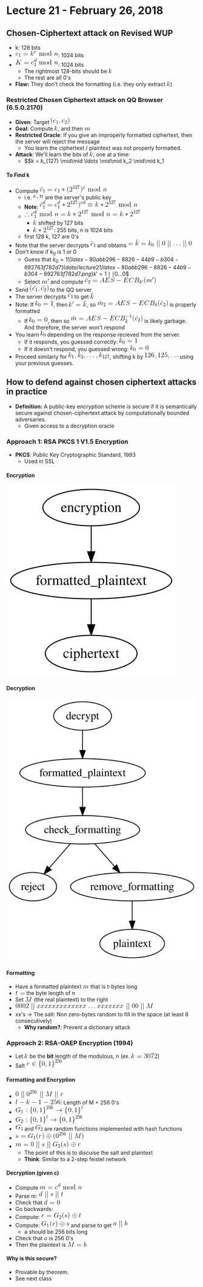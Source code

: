 # Lecture 21 - February 26, 2018

## Chosen-Ciphertext attack on Revised WUP

- k: 128 bits
- ![latex-5547c20e-4e34-426d-9d8e-a06018de1779](data/lecture21/latex-5547c20e-4e34-426d-9d8e-a06018de1779.png): 1024 bits
- ![latex-8e084ffe-7c4f-4c36-be82-7433d0ebe64a](data/lecture21/latex-8e084ffe-7c4f-4c36-be82-7433d0ebe64a.png): 1024 bits
  - The rightmost 128-bits should be ![latex-8d30d1ca-5863-4838-82c7-78a728a96a01](data/lecture21/latex-8d30d1ca-5863-4838-82c7-78a728a96a01.png)
  - The rest are all 0's
- **Flaw:** They don't check the formatting (i.e. they only extract ![latex-40fcb1c5-c80b-49b0-9864-20c3d79c23ef](data/lecture21/latex-40fcb1c5-c80b-49b0-9864-20c3d79c23ef.png))

### Restricted Chosen Ciphertext attack on QQ Browser (6.5.0.2170)
- **Given**: Target ![latex-3bdddcf4-66ee-41ff-9c58-b36afad2c6ea](data/lecture21/latex-3bdddcf4-66ee-41ff-9c58-b36afad2c6ea.png)
- **Goal**: Compute ![latex-a83bdc8b-5abd-4a4f-9ac5-f07d74f92fba](data/lecture21/latex-a83bdc8b-5abd-4a4f-9ac5-f07d74f92fba.png), and then ![latex-811d9af2-3414-4493-8c65-feb9c230940d](data/lecture21/latex-811d9af2-3414-4493-8c65-feb9c230940d.png)
- **Restricted Oracle**: If you give an improperly formatted ciphertext, then the server will reject the message
  - You learn the ciphertext / plaintext was not properly formatted.
- **Attack**: We'll learn the bits of ![latex-77e902c4-b75f-4c9a-8d76-e09f2dcb6344](data/lecture21/latex-77e902c4-b75f-4c9a-8d76-e09f2dcb6344.png), one at a time:
  - $$k = k_{127} \mid\mid \ldots \mid\mid k_2 \mid\mid k_1

#### To Find k

- Compute ![latex-aa8c99c9-80b8-4ac2-bf4d-c581b0f1697a](data/lecture21/latex-aa8c99c9-80b8-4ac2-bf4d-c581b0f1697a.png)
  - i.e. ![latex-7219b3b7-4057-4131-8a7d-a4755971367d](data/lecture21/latex-7219b3b7-4057-4131-8a7d-a4755971367d.png) are the server's public key
  - **Note**: ![latex-d7790e32-f5b2-4faa-b998-7dc97c109e22](data/lecture21/latex-d7790e32-f5b2-4faa-b998-7dc97c109e22.png)
  - ![latex-a85cfab9-e560-479d-933a-6d21d1dd5c84](data/lecture21/latex-a85cfab9-e560-479d-933a-6d21d1dd5c84.png)
    - ![latex-f0fd854c-ff8e-4cc5-a6dc-742b13d63845](data/lecture21/latex-f0fd854c-ff8e-4cc5-a6dc-742b13d63845.png) shifted by 127 bits
    - ![latex-12335da8-e6a0-4995-8292-8a9d2ed9a135](data/lecture21/latex-12335da8-e6a0-4995-8292-8a9d2ed9a135.png): 255 bits, n is 1024 bits
  - first 128 k, 127 are 0's
- Note that the server decrypts ![latex-c517a31b-1c0d-41c1-a8fd-07d9404bc35c](data/lecture21/latex-c517a31b-1c0d-41c1-a8fd-07d9404bc35c.png) and obtains ![latex-6c39cd05-4ee0-4805-b30e-fa220c51908e](data/lecture21/latex-6c39cd05-4ee0-4805-b30e-fa220c51908e.png)
- Don't know if $k_0$ is 1 or 0
  - Guess that $k_0 = 1![latex-80abb296-8826-44b9-b304-692763f782d7](data/lecture21/latex-80abb296-8826-44b9-b304-692763f782d7.png)k' = 1 \mid\mid 0 \ldots 0$$
  - Select ![latex-730ae54d-c539-485f-bac6-1360b6fb85d0](data/lecture21/latex-730ae54d-c539-485f-bac6-1360b6fb85d0.png) and compute ![latex-bc48aa2b-14a7-4804-996c-df119679889c](data/lecture21/latex-bc48aa2b-14a7-4804-996c-df119679889c.png)
- Send ![latex-ccb1ef97-8098-458b-9e46-2016b97326c9](data/lecture21/latex-ccb1ef97-8098-458b-9e46-2016b97326c9.png) to the QQ server
- The server decrypts ![latex-fc13b9c5-736c-4cbf-addd-1f0643109403](data/lecture21/latex-fc13b9c5-736c-4cbf-addd-1f0643109403.png) to get ![latex-4f46dcfb-da8d-4b74-957e-226697eb4a19](data/lecture21/latex-4f46dcfb-da8d-4b74-957e-226697eb4a19.png)
- Note: If ![latex-5ac01e56-cb18-49b7-9d1c-8fd1061dc890](data/lecture21/latex-5ac01e56-cb18-49b7-9d1c-8fd1061dc890.png), then ![latex-fbb8608d-d639-4d55-a8c1-8f1ba7773e4e](data/lecture21/latex-fbb8608d-d639-4d55-a8c1-8f1ba7773e4e.png), so ![latex-a22b0809-bc60-4401-a355-3d5ce6892105](data/lecture21/latex-a22b0809-bc60-4401-a355-3d5ce6892105.png) is properly formatted
  - If ![latex-b2a1d701-23de-4fdc-8856-be2bdbc11f76](data/lecture21/latex-b2a1d701-23de-4fdc-8856-be2bdbc11f76.png), then so ![latex-2e2ec73f-5175-4b25-b479-5365cc0ac9cb](data/lecture21/latex-2e2ec73f-5175-4b25-b479-5365cc0ac9cb.png) is likely garbage. And therefore, the server won't respond
- You learn ![latex-9f8343ca-2dba-4ff4-a77f-c1316337f88c](data/lecture21/latex-9f8343ca-2dba-4ff4-a77f-c1316337f88c.png) depending on the response recieved from the server.
  - If it responds, you guessed correctly: ![latex-35614699-d1a3-4e0a-acd1-d404eaf15ed3](data/lecture21/latex-35614699-d1a3-4e0a-acd1-d404eaf15ed3.png)
  - If it doesn't respond, you guessed wrong: ![latex-6ff422d4-eb46-433c-941e-c49d012f708c](data/lecture21/latex-6ff422d4-eb46-433c-941e-c49d012f708c.png)
- Proceed similarly for ![latex-5a6cd548-6c4f-4dab-91e6-b252ae48b465](data/lecture21/latex-5a6cd548-6c4f-4dab-91e6-b252ae48b465.png), shifting k by ![latex-294d0b90-29b8-416c-81f1-98646b3a06e4](data/lecture21/latex-294d0b90-29b8-416c-81f1-98646b3a06e4.png) using your previous guesses.

## How to defend against chosen ciphertext attacks in practice
- **Definition:** A public-key encryption scheme is secure if it is semantically secure against chosen-ciphertext attack by computationally bounded adversaries.
  - Given access to a decryption oracle

### Approach 1: RSA PKCS 1 V1.5 Encryption
- **PKCS**: Public Key Cryptographic Standard, 1993
  - Used in SSL

#### Encryption


![graph-16315777-44e9-4716-933e-596a6174cc6b](data/lecture21/graph-16315777-44e9-4716-933e-596a6174cc6b.svg)

#### Decryption


![graph-6c0fc3e5-3fd8-4dbf-9d3d-ef4a7d81147a](data/lecture21/graph-6c0fc3e5-3fd8-4dbf-9d3d-ef4a7d81147a.svg)

#### Formatting
- Have a formatted plaintext ![latex-8d687878-c991-4c27-82a2-7f3e75598f49](data/lecture21/latex-8d687878-c991-4c27-82a2-7f3e75598f49.png) that is t-bytes long
- ![latex-a0c22eaf-f0ce-4cbf-b6c9-ed3b8207f13c](data/lecture21/latex-a0c22eaf-f0ce-4cbf-b6c9-ed3b8207f13c.png) the byte length of n
- Set ![latex-57b9c0f0-a635-40bb-bb63-d0c9c9ba6c4f](data/lecture21/latex-57b9c0f0-a635-40bb-bb63-d0c9c9ba6c4f.png) (the real plaintext) to the right
- ![latex-5944d0cb-8fa6-44c0-8d70-0c5b95a6895b](data/lecture21/latex-5944d0cb-8fa6-44c0-8d70-0c5b95a6895b.png)
- xx's -> The salt: Non zero-bytes random to fill in the space (at least 8 consecutively)
  - **Why random?**: Prevent a dictionary attack

### Approach 2: RSA-OAEP Encryption (1994)
- Let ![latex-3d1353b4-6927-4cae-8a9d-22d794bfe3ee](data/lecture21/latex-3d1353b4-6927-4cae-8a9d-22d794bfe3ee.png) be the **bit** length of the modulous, n (ex. ![latex-7c4b6cfe-488d-466a-af28-66b0103157da](data/lecture21/latex-7c4b6cfe-488d-466a-af28-66b0103157da.png))
- Salt ![latex-bbd53567-dd4e-40e7-9977-7e3629afbcea](data/lecture21/latex-bbd53567-dd4e-40e7-9977-7e3629afbcea.png)

#### Formatting and Encryption
  - ![latex-a34932fb-5e33-4f06-9cd8-e495b4c2988b](data/lecture21/latex-a34932fb-5e33-4f06-9cd8-e495b4c2988b.png)
  - ![latex-37c60a16-9d54-46ef-9184-d6a2b0a6d2f5](data/lecture21/latex-37c60a16-9d54-46ef-9184-d6a2b0a6d2f5.png): Length of M + 256 0's
  - ![latex-5d154f7d-0c26-46cf-bb8b-6300b47481ca](data/lecture21/latex-5d154f7d-0c26-46cf-bb8b-6300b47481ca.png)
  - ![latex-3bd6b741-64ca-4fc9-8608-0124f8dc3d8e](data/lecture21/latex-3bd6b741-64ca-4fc9-8608-0124f8dc3d8e.png)
  - ![latex-30996b93-e64b-4167-bdf7-659e54ad5bb9](data/lecture21/latex-30996b93-e64b-4167-bdf7-659e54ad5bb9.png) and ![latex-3f5f0a84-13ad-4410-ad2d-5bf44f5f4b62](data/lecture21/latex-3f5f0a84-13ad-4410-ad2d-5bf44f5f4b62.png) are random functions implemented with hash functions
  - ![latex-4e8bd17c-6ecf-47dc-90c0-cbe478d32bd8](data/lecture21/latex-4e8bd17c-6ecf-47dc-90c0-cbe478d32bd8.png)
  - ![latex-934a2268-eb98-467a-a7de-b25799d6426a](data/lecture21/latex-934a2268-eb98-467a-a7de-b25799d6426a.png)
    - The point of this is to discuise the salt and plaintext
    - **Think**: Similar to a 2-step feistel network

#### Decryption (given c)
- Compute ![latex-b2fd9ba7-1cde-4a92-822c-339394648f7e](data/lecture21/latex-b2fd9ba7-1cde-4a92-822c-339394648f7e.png)
- Parse m: ![latex-fc2d9721-61ef-4818-9a06-bd5782f78c6c](data/lecture21/latex-fc2d9721-61ef-4818-9a06-bd5782f78c6c.png)
- Check that ![latex-249b1948-d6b7-4467-842a-a071215fbada](data/lecture21/latex-249b1948-d6b7-4467-842a-a071215fbada.png)
- Go backwards:
- Compute: ![latex-06a624c1-ca4b-45c4-bd9e-aa108a385eac](data/lecture21/latex-06a624c1-ca4b-45c4-bd9e-aa108a385eac.png)
- Compute: ![latex-bde327ab-a204-4182-89ac-7dd8c576dd5c](data/lecture21/latex-bde327ab-a204-4182-89ac-7dd8c576dd5c.png) and parse to get ![latex-d2426dfa-b6b6-403d-98d6-f310a152fe2d](data/lecture21/latex-d2426dfa-b6b6-403d-98d6-f310a152fe2d.png)
  - a should be 256 bits long
- Check that ![latex-2bdceee6-6e05-419f-b173-7bcdf7097c94](data/lecture21/latex-2bdceee6-6e05-419f-b173-7bcdf7097c94.png) is 256 0's
- Then the plaintext is ![latex-5415ce20-601a-453a-a4ec-db4a59895f66](data/lecture21/latex-5415ce20-601a-453a-a4ec-db4a59895f66.png)

#### Why is this secure?
- Provable by theorem.
- See next class
